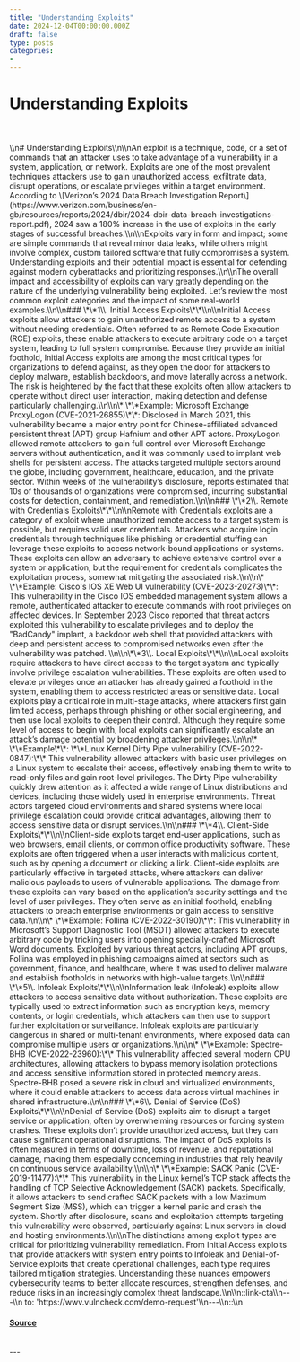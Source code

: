 ```yaml
---
title: "Understanding Exploits"
date: 2024-12-04T00:00:00.000Z
draft: false
type: posts
categories: 
- 
---
```

# Understanding Exploits

<br/>

<br/>
\\n# Understanding Exploits\\n\\nAn exploit is a technique, code, or a set of commands that an attacker uses to take advantage of a vulnerability in a system, application, or network. Exploits are one of the most prevalent techniques attackers use to gain unauthorized access, exfiltrate data, disrupt operations, or escalate privileges within a target environment. According to \[Verizon’s 2024 Data Breach Investigation Report\](https://www.verizon.com/business/en-gb/resources/reports/2024/dbir/2024-dbir-data-breach-investigations-report.pdf), 2024 saw a 180% increase in the use of exploits in the early stages of successful breaches.\\n\\nExploits vary in form and impact; some are simple commands that reveal minor data leaks, while others might involve complex, custom tailored software that fully compromises a system. Understanding exploits and their potential impact is essential for defending against modern cyberattacks and prioritizing responses.\\n\\nThe overall impact and accessibility of exploits can vary greatly depending on the nature of the underlying vulnerability being exploited. Let’s review the most common exploit categories and the impact of some real-world examples.\\n\\n### \*\*1\\. Initial Access Exploits\*\*\\n\\nInitial Access exploits allow attackers to gain unauthorized remote access to a system without needing credentials. Often referred to as Remote Code Execution (RCE) exploits, these enable attackers to execute arbitrary code on a target system, leading to full system compromise. Because they provide an initial foothold, Initial Access exploits are among the most critical types for organizations to defend against, as they open the door for attackers to deploy malware, establish backdoors, and move laterally across a network. The risk is heightened by the fact that these exploits often allow attackers to operate without direct user interaction, making detection and defense particularly challenging.\\n\\n\* \*\*Example: Microsoft Exchange ProxyLogon (CVE-2021-26855)\*\*: Disclosed in March 2021, this vulnerability became a major entry point for Chinese-affiliated advanced persistent threat (APT) group Hafnium and other APT actors. ProxyLogon allowed remote attackers to gain full control over Microsoft Exchange servers without authentication, and it was commonly used to implant web shells for persistent access. The attacks targeted multiple sectors around the globe, including government, healthcare, education, and the private sector. Within weeks of the vulnerability’s disclosure, reports estimated that 10s of thousands of organizations were compromised, incurring substantial costs for detection, containment, and remediation.\\n\\n### \*\*2\\. Remote with Credentials Exploits\*\*\\n\\nRemote with Credentials exploits are a category of exploit where unauthorized remote access to a target system is possible, but requires valid user credentials. Attackers who acquire login credentials through techniques like phishing or credential stuffing can leverage these exploits to access network-bound applications or systems. These exploits can allow an adversary to achieve extensive control over a system or application, but the requirement for credentials complicates the exploitation process, somewhat mitigating the associated risk.\\n\\n\* \*\*Example: Cisco's IOS XE Web UI vulnerability (CVE-2023-20273)\*\*: This vulnerability in the Cisco IOS embedded management system allows a remote, authenticated attacker to execute commands with root privileges on affected devices. In September 2023 Cisco reported that threat actors exploited this vulnerability to escalate privileges and to deploy the "BadCandy" implant, a backdoor web shell that provided attackers with deep and persistent access to compromised networks even after the vulnerability was patched. \\n\\n\*\*3\\. Local Exploits\*\*\\n\\nLocal exploits require attackers to have direct access to the target system and typically involve privilege escalation vulnerabilities. These exploits are often used to elevate privileges once an attacker has already gained a foothold in the system, enabling them to access restricted areas or sensitive data. Local exploits play a critical role in multi-stage attacks, where attackers first gain limited access, perhaps through phishing or other social engineering, and then use local exploits to deepen their control. Although they require some level of access to begin with, local exploits can significantly escalate an attack’s damage potential by broadening attacker privileges.\\n\\n\* \*\*Example\*\*: \*\*Linux Kernel Dirty Pipe vulnerability (CVE-2022-0847):\*\* This vulnerability allowed attackers with basic user privileges on a Linux system to escalate their access, effectively enabling them to write to read-only files and gain root-level privileges. The Dirty Pipe vulnerability quickly drew attention as it affected a wide range of Linux distributions and devices, including those widely used in enterprise environments. Threat actors targeted cloud environments and shared systems where local privilege escalation could provide critical advantages, allowing them to access sensitive data or disrupt services.\\n\\n### \*\*4\\. Client-Side Exploits\*\*\\n\\nClient-side exploits target end-user applications, such as web browsers, email clients, or common office productivity software. These exploits are often triggered when a user interacts with malicious content, such as by opening a document or clicking a link. Client-side exploits are particularly effective in targeted attacks, where attackers can deliver malicious payloads to users of vulnerable applications. The damage from these exploits can vary based on the application’s security settings and the level of user privileges. They often serve as an initial foothold, enabling attackers to breach enterprise environments or gain access to sensitive data.\\n\\n\* \*\*Example: Follina (CVE-2022-30190)\*\*: This vulnerability in Microsoft’s Support Diagnostic Tool (MSDT) allowed attackers to execute arbitrary code by tricking users into opening specially-crafted Microsoft Word documents. Exploited by various threat actors, including APT groups, Follina was employed in phishing campaigns aimed at sectors such as government, finance, and healthcare, where it was used to deliver malware and establish footholds in networks with high-value targets.\\n\\n### \*\*5\\. Infoleak Exploits\*\*\\n\\nInformation leak (Infoleak) exploits allow attackers to access sensitive data without authorization. These exploits are typically used to extract information such as encryption keys, memory contents, or login credentials, which attackers can then use to support further exploitation or surveillance. Infoleak exploits are particularly dangerous in shared or multi-tenant environments, where exposed data can compromise multiple users or organizations.\\n\\n\* \*\*Example: Spectre-BHB (CVE-2022-23960):\*\* This vulnerability affected several modern CPU architectures, allowing attackers to bypass memory isolation protections and access sensitive information stored in protected memory areas. Spectre-BHB posed a severe risk in cloud and virtualized environments, where it could enable attackers to access data across virtual machines in shared infrastructure.\\n\\n### \*\*6\\. Denial of Service (DoS) Exploits\*\*\\n\\nDenial of Service (DoS) exploits aim to disrupt a target service or application, often by overwhelming resources or forcing system crashes. These exploits don’t provide unauthorized access, but they can cause significant operational disruptions. The impact of DoS exploits is often measured in terms of downtime, loss of revenue, and reputational damage, making them especially concerning in industries that rely heavily on continuous service availability.\\n\\n\* \*\*Example: SACK Panic (CVE-2019-11477):\*\* This vulnerability in the Linux kernel’s TCP stack affects the handling of TCP Selective Acknowledgement (SACK) packets. Specifically, it allows attackers to send crafted SACK packets with a low Maximum Segment Size (MSS), which can trigger a kernel panic and crash the system. Shortly after disclosure, scans and exploitation attempts targeting this vulnerability were observed, particularly against Linux servers in cloud and hosting environments.\\n\\nThe distinctions among exploit types are critical for prioritizing vulnerability remediation. From Initial Access exploits that provide attackers with system entry points to Infoleak and Denial-of-Service exploits that create operational challenges, each type requires tailored mitigation strategies. Understanding these nuances empowers cybersecurity teams to better allocate resources, strengthen defenses, and reduce risks in an increasingly complex threat landscape.\\n\\n::link-cta\\n---\\n to: 'https://wwv.vulncheck.com/demo-request'\\n---\\n::\\n

#### [Source](https://vulncheck.com/blog/understanding-exploits)

<br/>
---
